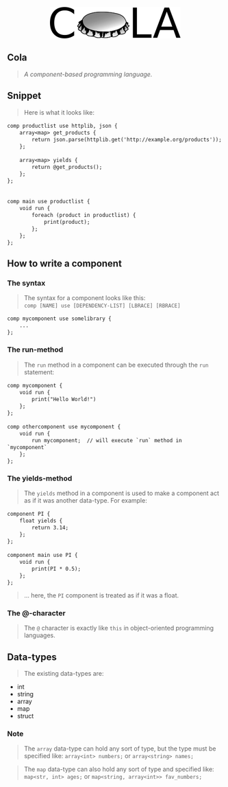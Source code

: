<div style='width: 100%;' align='center'><img src='cola.svg.png'/></div>

## Cola
> _A component-based programming language._

## Snippet
> Here is what it looks like:

    comp productlist use httplib, json {
        array<map> get_products {
            return json.parse(httplib.get('http://example.org/products'));
        };

        array<map> yields {
            return @get_products();    
        };
    };


    comp main use productlist {
        void run {
            foreach (product in productlist) {
                print(product);    
            };
        };
    };

## How to write a component
### The syntax
> The syntax for a component looks like this:  
`comp [NAME] use [DEPENDENCY-LIST] [LBRACE] [RBRACE]`  

    comp mycomponent use somelibrary {
        ...    
    };

### The run-method
> The `run` method in a component can be executed through the `run` statement:

    comp mycomponent {
        void run {
            print("Hello World!")    
        };
    };

    comp othercomponent use mycomponent {
        void run {
            run mycomponent;  // will execute `run` method in `mycomponent`
        };
    };

### The yields-method
> The `yields` method in a component is used to make a component act as if
> it was another data-type. For example:

    component PI {
        float yields {
            return 3.14;
        };    
    };

    component main use PI {
        void run {
            print(PI * 0.5);    
        };    
    };

> ... here, the `PI` component is treated as if it was a float.

### The @-character
> The `@` character is exactly like `this` in object-oriented programming
> languages.

## Data-types
> The existing data-types are:  
* int
* string
* array
* map
* struct

### Note
> The `array` data-type can hold any sort of type, but the type must
> be specified like: `array<int> numbers;` or `array<string> names;`

> The `map` data-type can also hold any sort of type and specified like:  
> `map<str, int> ages;` or `map<string, array<int>> fav_numbers;`
